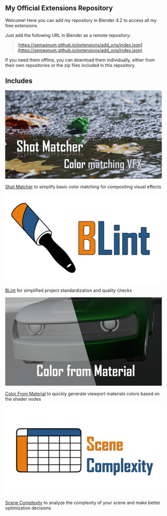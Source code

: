 ## My Official Extensions Repository

Welcome!
Here you can add my repository in Blender 4.2 to access all my free extensions.

Just add the following URL in Blender as a remote repository:

> [https://semagnum.github.io/extensions/add_ons/index.json](https://semagnum.github.io/extensions/add_ons/index.json)

If you need them offline, you can download them individually,
either from their own repositories or the zip files included in this repository.

## Includes

[<img src="images/shot_matcher.png">](https://github.com/semagnum/shot_matcher)

[Shot Matcher](https://github.com/semagnum/shot_matcher)
to simplify basic color matching for compositing visual effects

[<img src="images/blint.png">](https://github.com/semagnum/blint)

[BLint](https://github.com/semagnum/blint) for simplified project standardization and quality checks

[<img src="images/color_from_material.png">](https://github.com/semagnum/Material_Color_From_Nodes)

[Color From Material](https://github.com/semagnum/Material_Color_From_Nodes)
to quickly generate viewport materials colors based on the shader nodes

[<img src="images/scene_complexity.png">](https://github.com/semagnum/blender-scene-complexity)

[Scene Complexity](https://github.com/semagnum/blender-scene-complexity)
to analyze the complexity of your scene and make better optimization decisions